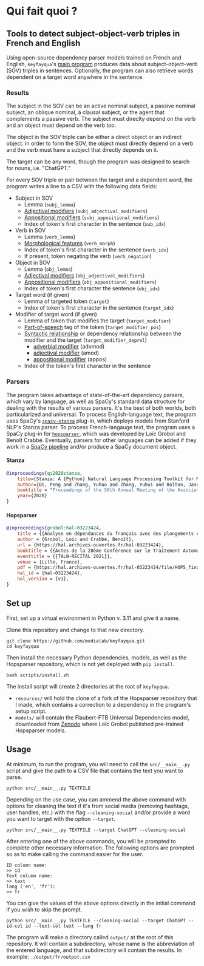 # Qui fait quoi ?

## Tools to detect subject-object-verb triples in French and English

Using open-source dependency parser models trained on French and English, `keyfayqua`'s [main program](src/__main__.py`) produces data about subject-object-verb (SOV) triples in sentences. Optionally, the program can also retrieve words dependent on a target word anywhere in the sentence.

### Results

The subject in the SOV can be an active nominal subject, a passive nominal subject, an oblique nominal, a clausal subject, or the agent that complements a passive verb. The subject must direclty depend on the verb and an object must depend on the verb too.

The object in the SOV triple can be either a direct object or an indirect object. In order to form the SOV, the object must directly depend on a verb and the verb must have a subject that directly depends on it.

The target can be any word, though the program was designed to search for nouns, i.e. "ChatGPT."

For every SOV triple or pair between the target and a dependent word, the program writes a line to a CSV with the following data fields:

- Subject in SOV
  - Lemma (`subj_lemma`)
  - [Adjectival modifiers](https://universaldependencies.org/u/dep/amod.html) (`subj_adjectival_modifiers`)
  - [Appositional modifiers](https://universaldependencies.org/u/dep/appos.html) (`subj_appositional_modifiers`)
  - Index of token's first character in the sentence (`sub_idx`)
- Verb in SOV
  - Lemma (`verb_lemma`)
  - [Morphological features](https://universaldependencies.org/u/feat/index.html) (`verb_morph`)
  - Index of token's first character in the sentence (`verb_idx`)
  - If present, token negating the verb (`verb_negation`)
- Object in SOV
  - Lemma (`obj_lemma`)
  - [Adjectival modifiers](https://universaldependencies.org/u/dep/amod.html) (`obj_adjectival_modifiers`)
  - [Appositional modifiers](https://universaldependencies.org/u/dep/appos.html) (`obj_appositional_modifiers`)
  - Index of token's first character the sentence (`obj_idx`)
- Target word (if given)
  - Lemma of targeted token (`target`)
  - Index of token's first character in the sentence (`target_idx`)
- Modifier of target word (if given)
  - Lemma of token that modifies the target (`target_modifier`)
  - [Part-of-speech](https://universaldependencies.org/u/pos/index.html) tag of the token (`target_modifier_pos`)
  - [Syntactic relationship](https://universaldependencies.org/u/dep/index.html) or dependency relationship between the modifier and the target (`target_modifier_deprel`)
    - [adverbial modifier](https://universaldependencies.org/u/dep/advmod.html) (advmod)
    - [adjectival modifier](https://universaldependencies.org/u/dep/amod.html) (amod)
    - [appositional modifier](https://universaldependencies.org/u/dep/appos.html) (appos)
  - Index of the token's first character in the sentence

### Parsers

The program takes advantage of state-of-the-art dependency parsers, which vary by language, as well as SpaCy's standard data structure for dealing with the results of various parsers. It's the best of both worlds, both particularized and universal. To process English-language text, the program uses SpaCy's [`spacy-stanza`](https://github.com/explosion/spacy-stanza) plug-in, which deploys models from Stanford NLP's Stanza parser. To process French-langauge text, the program uses a SpaCy plug-in for [`hopsparser`](https://github.com/hopsparser/hopsparser), which was developed by Loïc Grobol and Benoît Crabbé. Eventually, parsers for other languages can be added if they work in a [SpaCy pipeline](https://spacy.io/usage/processing-pipelines) and/or produce a SpaCy document object.

#### Stanza

```bibtex
@inproceedings{qi2020stanza,
    title={Stanza: A {Python} Natural Language Processing Toolkit for Many Human Languages},
    author={Qi, Peng and Zhang, Yuhao and Zhang, Yuhui and Bolton, Jason and Manning, Christopher D.},
    booktitle = "Proceedings of the 58th Annual Meeting of the Association for Computational Linguistics: System Demonstrations",
    year={2020}
}
```

#### Hopsparser

```bibtex
@inproceedings{grobol:hal-03223424,
    title = {{Analyse en dépendances du français avec des plongements contextualisés}},
    author = {Grobol, Loïc and Crabbé, Benoît},
    url = {https://hal.archives-ouvertes.fr/hal-03223424},
    booktitle = {{Actes de la 28ème Conférence sur le Traitement Automatique des Langues Naturelles}},
    eventtitle = {{TALN-RÉCITAL 2021}},
    venue = {Lille, France},
    pdf = {https://hal.archives-ouvertes.fr/hal-03223424/file/HOPS_final.pdf},
    hal_id = {hal-03223424},
    hal_version = {v1},
}
```

## Set up

First, set up a virtual environment in Python v. 3.11 and give it a name.

Clone this repository and change to that new directory.

```shell
git clone https://github.com/medialab/keyfayqua.git
cd keyfayqua
```

Then install the necessary Python dependencies, models, as well as the Hopsparser repository, which is not yet deployed with `pip install`.

```shell
bash scripts/install.sh
```

The install script will create 2 directories at the root of `keyfayqua`.

- `resources/` will hold the clone of a fork of the Hopsparser repository that I made, which contains a correction to a dependency in the program's setup script.
- `models/` will contain the Flaubert-FTB Universal Dependencies model, downloaded from [Zenodo](https://zenodo.org/record/7703346/) where Loïc Grobol published pre-trained Hopsparser models.

## Usage

At minimum, to run the program, you will need to call the `src/__main__.py` script and give the path to a CSV file that contains the text you want to parse.

```shell
python src/__main__.py TEXTFILE
```

Depending on the use case, you can ammend the above command with options for cleaning the text if it's from social media (removing hashtags, user handles, etc.) with the flag `--cleaning-social` and/or provide a word you want to target with the option `--target`.

```shell
python src/__main__.py TEXTFILE --target ChatGPT --cleaning-social
```

After entering one of the above commands, you will be prompted to complete other necessary information. The following options are prompted so as to make calling the command easier for the user.

```shell
ID column name:
>> id
Text column name:
>> text
lang ('en', 'fr'):
>> fr
```

You can give the values of the above options directly in the initial command if you wish to skip the prompt.

```shell
python src/__main__.py TEXTFILE --cleaning-social --target ChatGPT --id-col id --text-col text --lang fr
```

The program will make a directory called `output/` at the root of this repository. It will contain a subdirectory, whose name is the abbreviation of the entered language, and that subdirectory will contain the results. In example: `./output/fr/output.csv`
